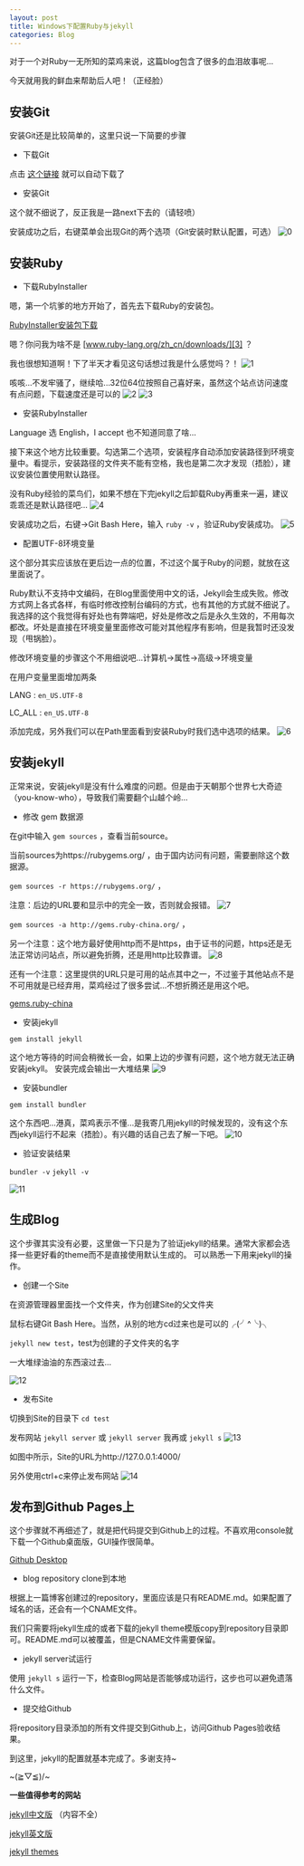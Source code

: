 ```yaml
---
layout: post
title: Windows下配置Ruby与jekyll
categories: Blog
---
```



对于一个对Ruby一无所知的菜鸡来说，这篇blog包含了很多的血泪故事呢...

今天就用我的鲜血来帮助后人吧！（正经脸）

## 安装Git

安装Git还是比较简单的，这里只说一下简要的步骤

* 下载Git

点击 [这个链接][1] 就可以自动下载了

* 安装Git

 这个就不细说了，反正我是一路next下去的（请轻喷）

 安装成功之后，右键菜单会出现Git的两个选项（Git安装时默认配置，可选）
 ![0](/resource/2017-03-13-Ruby-Jekyll/0.png)

## 安装Ruby

* 下载RubyInstaller

嗯，第一个坑爹的地方开始了，首先去下载Ruby的安装包。

[RubyInstaller安装包下载][2]

嗯？你问我为啥不是 [www.ruby-lang.org/zh_cn/downloads/][3] ？

我也很想知道啊！下了半天才看见这句话想过我是什么感觉吗？！
![1](/resource/2017-03-13-Ruby-Jekyll/1.png)

咳咳...不发牢骚了，继续哈...32位64位按照自己喜好来，虽然这个站点访问速度有点问题，下载速度还是可以的
![2](/resource/2017-03-13-Ruby-Jekyll/2.png)
![3](/resource/2017-03-13-Ruby-Jekyll/3.png)

* 安装RubyInstaller

Language 选 English，I accept 也不知道同意了啥...

接下来这个地方比较重要。勾选第二个选项，安装程序自动添加安装路径到环境变量中。看提示，安装路径的文件夹不能有空格，我也是第二次才发现（捂脸），建议安装位置使用默认路径。

没有Ruby经验的菜鸟们，如果不想在下完jekyll之后卸载Ruby再重来一遍，建议乖乖还是默认路径吧...
![4](/resource/2017-03-13-Ruby-Jekyll/4.png)

安装成功之后，右键->Git Bash Here，输入 `ruby -v` ，验证Ruby安装成功。
![5](/resource/2017-03-13-Ruby-Jekyll/5.png)

* 配置UTF-8环境变量

这个部分其实应该放在更后边一点的位置，不过这个属于Ruby的问题，就放在这里面说了。

Ruby默认不支持中文编码，在Blog里面使用中文的话，Jekyll会生成失败。修改方式网上各式各样，有临时修改控制台编码的方式，也有其他的方式就不细说了。
我选择的这个我觉得有好处也有弊端吧，好处是修改之后是永久生效的，不用每次都改。坏处是直接在环境变量里面修改可能对其他程序有影响，但是我暂时还没发现（甩锅脸）。

修改环境变量的步骤这个不用细说吧...计算机->属性->高级->环境变量

在用户变量里面增加两条

LANG : `en_US.UTF-8`

LC_ALL : `en_US.UTF-8`

添加完成，另外我们可以在Path里面看到安装Ruby时我们选中选项的结果。
![6](/resource/2017-03-13-Ruby-Jekyll/6.png)

## 安装jekyll

正常来说，安装jekyll是没有什么难度的问题。但是由于天朝那个世界七大奇迹（you-know-who），导致我们需要翻个山越个岭...

* 修改 gem 数据源

在git中输入 `gem sources` ，查看当前source。

当前sources为https://rubygems.org/ ，由于国内访问有问题，需要删除这个数据源。

`gem sources -r https://rubygems.org/` ，

注意：后边的URL要和显示中的完全一致，否则就会报错。
![7](/resource/2017-03-13-Ruby-Jekyll/7.png)

`gem sources -a http://gems.ruby-china.org/` ，

另一个注意：这个地方最好使用http而不是https，由于证书的问题，https还是无法正常访问站点，所以避免折腾，还是用http比较靠谱。
![8](/resource/2017-03-13-Ruby-Jekyll/8.png)

还有一个注意：这里提供的URL只是可用的站点其中之一，不过鉴于其他站点不是不可用就是已经弃用，菜鸡经过了很多尝试...不想折腾还是用这个吧。

[gems.ruby-china][4]

* 安装jekyll

`gem install jekyll`

这个地方等待的时间会稍微长一会，如果上边的步骤有问题，这个地方就无法正确安装jekyll。
安装完成会输出一大堆结果
![9](/resource/2017-03-13-Ruby-Jekyll/9.png)

* 安装bundler

`gem install bundler`

这个东西吧...港真，菜鸡表示不懂...是我寄几用jekyll的时候发现的，没有这个东西jekyll运行不起来（捂脸）。有兴趣的话自己去了解一下吧。
![10](/resource/2017-03-13-Ruby-Jekyll/10.png)

* 验证安装结果

`bundler -v`
`jekyll -v`

![11](/resource/2017-03-13-Ruby-Jekyll/11.png)

## 生成Blog

这个步骤其实没有必要，这里做一下只是为了验证jekyll的结果。通常大家都会选择一些更好看的theme而不是直接使用默认生成的。
可以熟悉一下用来jekyll的操作。

* 创建一个Site

在资源管理器里面找一个文件夹，作为创建Site的父文件夹

鼠标右键Git Bash Here。当然，从别的地方cd过来也是可以的╭(╯^╰)╮

`jekyll new test`，test为创建的子文件夹的名字

一大堆绿油油的东西滚过去...

![12](/resource/2017-03-13-Ruby-Jekyll/12.png)

* 发布Site

切换到Site的目录下 `cd test`

发布网站 `jekyll server` 或 `jekyll server` 我再或 `jekyll s`
![13](/resource/2017-03-13-Ruby-Jekyll/13.png)

如图中所示，Site的URL为http://127.0.0.1:4000/

另外使用ctrl+c来停止发布网站
![14](/resource/2017-03-13-Ruby-Jekyll/14.png)

## 发布到Github Pages上

这个步骤就不再细述了，就是把代码提交到Github上的过程。不喜欢用console就下载一个Github桌面版，GUI操作很简单。

[Github Desktop][5]

* blog repository clone到本地

根据上一篇博客创建过的repository，里面应该是只有README.md。如果配置了域名的话，还会有一个CNAME文件。

我们只需要将jekyll生成的或者下载的jekyll theme模版copy到repository目录即可。README.md可以被覆盖，但是CNAME文件需要保留。

* jekyll server试运行

使用 `jekyll s` 运行一下，检查Blog网站是否能够成功运行，这步也可以避免遗落什么文件。

* 提交给Github

将repository目录添加的所有文件提交到Github上，访问Github Pages验收结果。

到这里，jekyll的配置就基本完成了。多谢支持~

~\(≧▽≦)/~

**一些值得参考的网站**

[jekyll中文版][6] （内容不全）

[jekyll英文版][7]

[jekyll themes][8]

[1]: https://git-scm.com/download/win
[2]: http://rubyinstaller.org/downloads/
[3]: http://www.ruby-lang.org/zh_cn/downloads/
[4]: http://gems.ruby-china.org/
[5]: https://desktop.github.com/
[6]: http://jekyll.com.cn/
[7]: http://jekyllrb.com/
[8]: http://jekyllthemes.org/